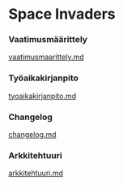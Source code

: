 # Space Invaders

### Vaatimusmäärittely
[vaatimusmaarittely.md](https://github.com/Sam0ni/ot-harjoitustyo/blob/master/spaceinvaders/dokumentaatio/vaatimusmaarittely.md)

### Työaikakirjanpito
[tyoaikakirjanpito.md](https://github.com/Sam0ni/ot-harjoitustyo/blob/master/spaceinvaders/dokumentaatio/tyoaikakirjanpito.md)

### Changelog
[changelog.md](https://github.com/Sam0ni/ot-harjoitustyo/blob/master/spaceinvaders/dokumentaatio/changelog.md)

### Arkkitehtuuri
[arkkitehtuuri.md](https://github.com/Sam0ni/ot-harjoitustyo/blob/master/spaceinvaders/dokumentaatio/arkkitehtuuri.md)
